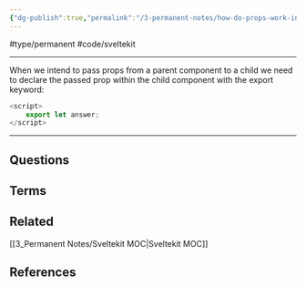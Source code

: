 ```yaml
---
{"dg-publish":true,"permalink":"/3-permanent-notes/how-do-props-work-in-sveltekit/","created":"2023-07-27 12:51","updated":"2023-08-03 09:52"}
---
```


#type/permanent #code/sveltekit 

---
When we intend to pass props from a parent component to a child we need to declare the passed prop within the child component with the export keyword:
```javascript
<script>
	export let answer;
</script>
```
---
## Questions
## Terms
## Related
[[3_Permanent Notes/Sveltekit MOC\|Sveltekit MOC]]
## References